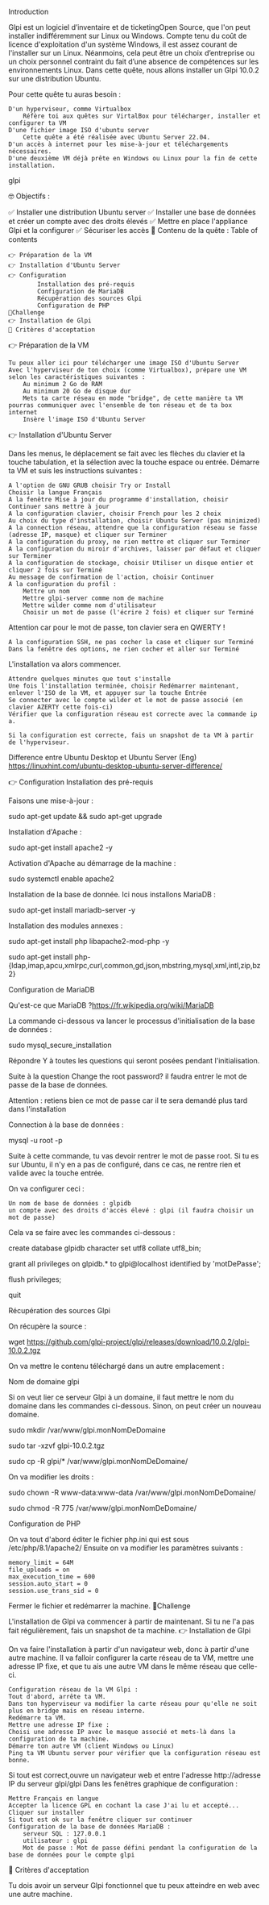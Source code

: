 Introduction

Glpi est un logiciel d’inventaire et de ticketingOpen Source, que l'on peut installer indifféremment sur Linux ou Windows.
Compte tenu du coût de licence d'exploitation d'un système Windows, il est assez courant de l'installer sur un Linux. Néanmoins, cela peut être un choix d’entreprise ou un choix personnel contraint du fait d’une absence de compétences sur les environnements Linux.
Dans cette quête, nous allons installer un Glpi 10.0.2 sur une distribution Ubuntu.

Pour cette quête tu auras besoin :

    D'un hyperviseur, comme Virtualbox
        Réfère toi aux quêtes sur VirtalBox pour télécharger, installer et configurer ta VM
    D'une fichier image ISO d'ubuntu server
        Cette quête a été réalisée avec Ubuntu Server 22.04.
    D'un accès à internet pour les mise-à-jour et téléchargements nécessaires.
    D'une deuxième VM déjà prête en Windows ou Linux pour la fin de cette installation.

glpi

🤓 Objectifs :

✅ Installer une distribution Ubuntu server
✅ Installer une base de données et créer un compte avec des droits élevés
✅ Mettre en place l'appliance Glpi et la configurer
✅ Sécuriser les accès
👀 Contenu de la quête :
Table of contents

    👉 Préparation de la VM
    👉 Installation d'Ubuntu Server
    👉 Configuration
            Installation des pré-requis
            Configuration de MariaDB
            Récupération des sources Glpi
            Configuration de PHP
    💪Challenge
    👉 Installation de Glpi
    🧐 Critères d'acceptation

👉 Préparation de la VM

    Tu peux aller ici pour télécharger une image ISO d'Ubuntu Server
    Avec l'hyperviseur de ton choix (comme Virtualbox), prépare une VM selon les caractéristiques suivantes :
        Au minimum 2 Go de RAM
        Au minimum 20 Go de disque dur
        Mets ta carte réseau en mode "bridge", de cette manière ta VM pourras communiquer avec l'ensemble de ton réseau et de ta box internet
        Insère l'image ISO d'Ubuntu Server

👉 Installation d'Ubuntu Server

Dans les menus, le déplacement se fait avec les flèches du clavier et la touche tabulation, et la sélection avec la touche espace ou entrée.
Démarre ta VM et suis les instructions suivantes :

    A l'option de GNU GRUB choisir Try or Install
    Choisir la langue Français
    A la fenêtre Mise à jour du programme d'installation, choisir Continuer sans mettre à jour
    A la configuration clavier, choisir French pour les 2 choix
    Au choix du type d'installation, choisir Ubuntu Server (pas minimized)
    A la connection réseau, attendre que la configuration réseau se fasse (adresse IP, masque) et cliquer sur Terminer
    A la configuration du proxy, ne rien mettre et cliquer sur Terminer
    A la configuration du miroir d'archives, laisser par défaut et cliquer sur Terminer
    A la configuration de stockage, choisir Utiliser un disque entier et cliquer 2 fois sur Terminé
    Au message de confirmation de l'action, choisir Continuer
    A la configuration du profil :
        Mettre un nom
        Mettre glpi-server comme nom de machine
        Mettre wilder comme nom d'utilisateur
        Choisir un mot de passe (l'écrire 2 fois) et cliquer sur Terminé

Attention car pour le mot de passe, ton clavier sera en QWERTY !

    A la configuration SSH, ne pas cocher la case et cliquer sur Terminé
    Dans la fenêtre des options, ne rien cocher et aller sur Terminé

L'installation va alors commencer.

    Attendre quelques minutes que tout s'installe
    Une fois l'installation terminée, choisir Redémarrer maintenant, enlever l'ISO de la VM, et appuyer sur la touche Entrée
    Se connecter avec le compte wilder et le mot de passe associé (en clavier AZERTY cette fois-ci)
    Vérifier que la configuration réseau est correcte avec la commande ip a.

    Si la configuration est correcte, fais un snapshot de ta VM à partir de l'hyperviseur.

Difference entre Ubuntu Desktop et Ubuntu Server (Eng)
https://linuxhint.com/ubuntu-desktop-ubuntu-server-difference/

👉 Configuration
Installation des pré-requis

Faisons une mise-à-jour :

sudo apt-get update && sudo apt-get upgrade

Installation d'Apache :

sudo apt-get install apache2 -y

Activation d'Apache au démarrage de la machine :

sudo systemctl enable apache2

Installation de la base de donnée. Ici nous installons MariaDB :

sudo apt-get install mariadb-server -y

Installation des modules annexes :

sudo apt-get install php libapache2-mod-php -y

sudo apt-get install php-{ldap,imap,apcu,xmlrpc,curl,common,gd,json,mbstring,mysql,xml,intl,zip,bz2}

Configuration de MariaDB

Qu'est-ce que MariaDB ?https://fr.wikipedia.org/wiki/MariaDB

La commande ci-dessous va lancer le processus d'initialisation de la base de données :

sudo mysql_secure_installation

Répondre Y à toutes les questions qui seront posées pendant l'initialisation.

Suite à la question Change the root password? il faudra entrer le mot de passe de la base de données.

Attention : retiens bien ce mot de passe car il te sera demandé plus tard dans l'installation

Connection à la base de données :

mysql -u root -p

Suite à cette commande, tu vas devoir rentrer le mot de passe root.
Si tu es sur Ubuntu, il n'y en a pas de configuré, dans ce cas, ne rentre rien et valide avec la touche entrée.

On va configurer ceci :

    Un nom de base de données : glpidb
    un compte avec des droits d'accès élevé : glpi (il faudra choisir un mot de passe)

Cela va se faire avec les commandes ci-dessous :

create database glpidb character set utf8 collate utf8_bin;

grant all privileges on glpidb.* to glpi@localhost identified by 'motDePasse';

flush privileges;

quit

Récupération des sources Glpi

On récupère la source :

wget https://github.com/glpi-project/glpi/releases/download/10.0.2/glpi-10.0.2.tgz

On va mettre le contenu téléchargé dans un autre emplacement :

Nom de domaine glpi

Si on veut lier ce serveur Glpi à un domaine, il faut mettre le nom du domaine dans les commandes ci-dessous.
Sinon, on peut créer un nouveau domaine.

sudo mkdir /var/www/glpi.monNomDeDomaine

sudo tar -xzvf glpi-10.0.2.tgz

sudo cp -R glpi/* /var/www/glpi.monNomDeDomaine/

On va modifier les droits :

sudo chown -R www-data:www-data /var/www/glpi.monNomDeDomaine/

sudo chmod -R 775 /var/www/glpi.monNomDeDomaine/

Configuration de PHP

On va tout d'abord éditer le fichier php.ini qui est sous /etc/php/8.1/apache2/
Ensuite on va modifier les paramètres suivants :

    memory_limit = 64M
    file_uploads = on
    max_execution_time = 600
    session.auto_start = 0
    session.use_trans_sid = 0

Fermer le fichier et redémarrer la machine.
💪Challenge

L'installation de Glpi va commencer à partir de maintenant.
Si tu ne l'a pas fait régulièrement, fais un snapshot de ta machine.
👉 Installation de Glpi

On va faire l'installation à partir d'un navigateur web, donc à partir d'une autre machine.
Il va falloir configurer la carte réseau de ta VM, mettre une adresse IP fixe, et que tu ais une autre VM dans le même réseau que celle-ci.

    Configuration réseau de la VM Glpi :
    Tout d'abord, arrête ta VM.
    Dans ton hyperviseur va modifier la carte réseau pour qu'elle ne soit plus en bridge mais en réseau interne.
    Redémarre ta VM.
    Mettre une adresse IP fixe :
    Choisi une adresse IP avec le masque associé et mets-là dans la configuration de ta machine.
    Démarre ton autre VM (client Windows ou Linux)
    Ping ta VM Ubuntu server pour vérifier que la configuration réseau est bonne.

Si tout est correct,ouvre un navigateur web et entre l'adresse http://adresse IP du serveur glpi/glpi
Dans les fenêtres graphique de configuration :

    Mettre Français en langue
    Accepter la licence GPL en cochant la case J'ai lu et accepté...
    Cliquer sur installer
    Si tout est ok sur la fenêtre cliquer sur continuer
    Configuration de la base de données MariaDB :
        serveur SQL : 127.0.0.1
        utilisateur : glpi
        Mot de passe : Mot de passe défini pendant la configuration de la base de données pour le compte glpi

🧐 Critères d'acceptation

Tu dois avoir un serveur Glpi fonctionnel que tu peux atteindre en web avec une autre machine.
